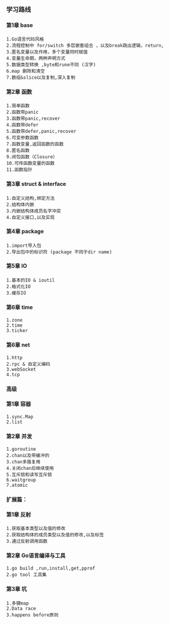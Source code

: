 ### 学习路线

#### 第1章 base

    1.Go语言代码风格  
    2.流程控制中 for/switch 多层嵌套组合 ，以及break跳出逻辑，return,
    3.匿名变量以及作用，多个变量同时赋值
    4.变量生命期，两种声明方式
    5.数据类型转换 ,byte和rune不同 (汉字)
    6.map 删除和清空
    7.数组&slice以及复制,深入复制

#### 第2章 函数

    1.简单函数
    2.函数带panic
    3.函数带panic,recover
    4.函数带defer
    5.函数带defer,panic,recover
    6.可变参数函数
    7.函数变量,返回函数的函数
    8.匿名函数
    9.闭包函数（Closure）
    10.可传函数变量的函数
    11.函数指针

#### 第3章 struct & interface

    1.自定义结构,绑定方法
    2.结构体内嵌
    3.内嵌结构体成员名字冲突
    4.自定义接口,以及实现

#### 第4章 package

    1.import导入包
    2.导出包中的标识符 (package 不同于dir name)

#### 第5章 IO

    1.基本的IO & ioutil
    2.格式化IO
    3.缓存IO

#### 第6章 time

    1.zone
    2.time
    3.ticker

#### 第6章 net

    1.http
    2.rpc & 自定义编码 
    3.webSocket
    4.tcp

#### 高级

#### 第1章 容器

    1.sync.Map
    2.list

#### 第2章 并发

    1.goroutine 
    2.chan以及带缓冲的
    3.chan多路复用
    4.关闭chan后继续使用
    5.互斥锁和读写互斥锁
    6.waitgroup 
    7.atomic

#### 扩展篇：

#### 第1章 反射

    1.获取基本类型以及值的修改 
    2.获取结构体的成员类型以及值的修改,以及标签    
    3.通过反射调用函数

#### 第2章 Go语言编译与工具

    1.go build ,run,install,get,pprof
    2.go tool 工具集

#### 第3章 坑

    1.多键map
    2.Data race
    3.happens before原则

 
